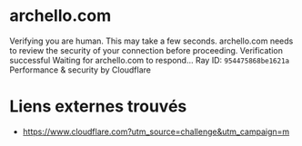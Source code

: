# archello.com
Verifying you are human. This may take a few seconds.
archello.com needs to review the security of your connection before proceeding.
Verification successful
Waiting for archello.com to respond...
Ray ID: `954475868be1621a`
Performance & security by Cloudflare


# Liens externes trouvés
- https://www.cloudflare.com?utm_source=challenge&utm_campaign=m